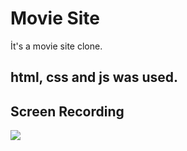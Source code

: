 
<h1>Movie Site</h1>

İt's a movie site clone.


<h2> html, css and js was used.</h2>


<h2>Screen Recording</h2>

![](Screen.gif)